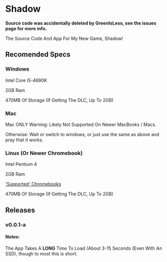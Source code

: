 # Shadow
**Source code was accidentally deleted by GreenIsLess, see the issues page for more info.**

The Source Code And App For My New Game, Shadow!
## Recomended Specs
### Windows
Intel Core i5-4690K

2GB Ram

470MB Of Storage (If Getting The DLC, Up To 2GB)
### Mac
Mac ONLY Warning: Likely Not Supported On Newer MacBooks / Macs.

Otherwise: Wait or switch to windows, or just use the same as above and pray that it works.
### Linux (Or Newer Chromebook)
Intel Pentium 4

2GB Ram

['Supported' Chromebooks](https://www.chromium.org/chromium-os/chrome-os-systems-supporting-linux)

470MB Of Storage (If Getting The DLC, Up To 2GB)

## Releases

### v0.0.1-a

#### Notes:
The App Takes A **LONG** Time To Load (About 3-15 Seconds (Even With An SSD), though to most this is short.
